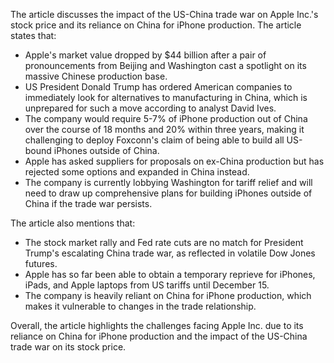 The article discusses the impact of the US-China trade war on Apple Inc.'s stock price and its reliance on China for iPhone production. The article states that:

* Apple's market value dropped by $44 billion after a pair of pronouncements from Beijing and Washington cast a spotlight on its massive Chinese production base.
* US President Donald Trump has ordered American companies to immediately look for alternatives to manufacturing in China, which is unprepared for such a move according to analyst David Ives.
* The company would require 5-7% of iPhone production out of China over the course of 18 months and 20% within three years, making it challenging to deploy Foxconn's claim of being able to build all US-bound iPhones outside of China.
* Apple has asked suppliers for proposals on ex-China production but has rejected some options and expanded in China instead.
* The company is currently lobbying Washington for tariff relief and will need to draw up comprehensive plans for building iPhones outside of China if the trade war persists.

The article also mentions that:

* The stock market rally and Fed rate cuts are no match for President Trump's escalating China trade war, as reflected in volatile Dow Jones futures.
* Apple has so far been able to obtain a temporary reprieve for iPhones, iPads, and Apple laptops from US tariffs until December 15.
* The company is heavily reliant on China for iPhone production, which makes it vulnerable to changes in the trade relationship.

Overall, the article highlights the challenges facing Apple Inc. due to its reliance on China for iPhone production and the impact of the US-China trade war on its stock price.